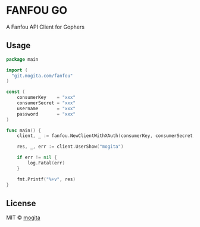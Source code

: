 # FANFOU GO

A Fanfou API Client for Gophers

## Usage

```go
package main

import (
  "git.mogita.com/fanfou"
)

const (
	consumerKey    = "xxx"
	consumerSecret = "xxx"
	username       = "xxx"
	password       = "xxx"
)

func main() {
	client, _ := fanfou.NewClientWithXAuth(consumerKey, consumerSecret, username, password)

	res, _, err := client.UserShow("mogita")

	if err != nil {
		log.Fatal(err)
	}

	fmt.Printf("%+v", res)
}
```

## License

MIT © [mogita](https://github.com/mogita)

